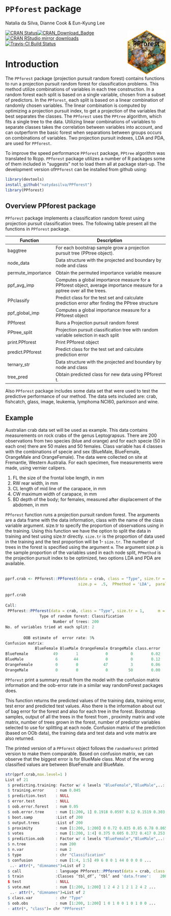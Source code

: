 
`PPforest` package
======================
Natalia da Silva, Dianne Cook & Eun-Kyung Lee 


<img src="man/figures/PPforest.png" align="right" alt="" width="120" />


[![CRAN Status](https://www.r-pkg.org/badges/version/PPforest)]( https://CRAN.R-project.org/package=PPforest)[![CRAN\_Download\_Badge](https://cranlogs.r-pkg.org/badges/grand-total/PPforest)](https://cran.r-project.org/package=PPforest) [![CRAN RStudio mirror downloads](https://cranlogs.r-pkg.org/badges/PPforest)](https://www.r-pkg.org/pkg/PPforest)[![Travis-CI Build Status](https://travis-ci.org/natydasilva/PPforest.svg?branch=master)](https://travis-ci.org/natydasilva/PPforest)

Introduction
============

The `PPforest` package (projection pursuit random forest) contains functions to run a projection pursuit random forest for classification problems. This method utilize combinations of variables in each tree construction.  In a random forest each split is based on a single variable, chosen from a subset of predictors. In the `PPforest`, each split is based on a linear combination of randomly chosen variables. The linear combination is computed by optimizing a projection pursuit index, to get a projection of the variables that best separates the classes. The `PPforest` uses the `PPtree` algorithm, which fits a single tree to the data. Utilizing linear combinations of variables to separate classes takes the correlation between variables into account, and can outperform the basic forest when separations between groups occurs on combinations of variables. Two projection pursuit indexes, LDA and PDA, are used for `PPforest`.

To improve the speed performance `PPforest` package, `PPtree` algorithm was translated to Rcpp. 
`PPforest` package utilizes a number of R packages some of them included in "suggests" not to load them all at package start-up.
The development version of`PPforest` can be installed from github using:

```r
library(devtools)
install_github("natydasilva/PPforest")
library(PPforest)
```


Overview PPforest package
-------------------------

`PPforest` package implements a classification random forest using projection pursuit classification trees. The following table present all the functions in `PPforest` package.

| Function |Description |
| ----------------- | --------------------------------------------------------------  | 
|baggtree|For each bootstrap sample grow a projection pursuit tree (PPtree object).|
|node_data|Data structure with the  projected and boundary by node and class|
|permute_importance|Obtain the permuted importance variable measure|
|ppf_avg_imp| Computes a global importance measure for a PPforest object, average importance measure for a pptree over all the trees.| 
|PPclassify| Predict class for the test set and calculate prediction error after finding the PPtree structure|
|ppf_global_imp| Computes a global importance measure for a PPforest object|
|PPforest|Runs a Projection pursuit random forest|
|PPtree_split|Projection pursuit classification tree with random variable selection in each split|
|print.PPforest| Print PPforest object|
|predict.PPforest|Predict class for the test set and calculate prediction error|
|ternary_str|Data structure with the  projected and boundary by node and class|
|tree_pred|Obtain predicted class for new data using PPforest t.|

Also `PPforest` package includes some data set that were used to test the predictive performance of our method. The data sets included are: crab, fishcatch, glass, image, leukemia, lymphoma NCI60, parkinson and wine.

 Example
------------
Australian crab data set will be used as example. This data contains measurements on rock crabs of the genus Leptograpsus. There are 200 observations from two species (blue and orange) and for each specie (50 in each one) there are 50 males and 50 females. Class variable has 4 classes with the combinations of specie and sex (BlueMale, BlueFemale, OrangeMale and OrangeFemale). The data were collected on site at Fremantle, Western Australia. For each specimen, five measurements were made, using vernier calipers.

1. FL the size of the frontal lobe length, in mm
2. RW rear width, in mm
3. CL length of mid line of the carapace, in mm
4. CW maximum width of carapace, in mm
5. BD depth of the body; for females, measured after displacement of the abdomen, in mm


```PPforest``` function runs a projection pursuit random forest.  The arguments are a data frame with the data information, class with the name of the class variable argument.  size.tr to specify the proportion of observations using in the training. Using this function we have the option to split the data in training and test using size.tr directly. `size.tr` is the proportion of data used in the training and the test proportion will be 1- `size.tr`.
The number of trees in the forest is specified using the argument `m`. The argument size.p is the sample proportion of the variables used in each node split, `PPmethod` is the projection pursuit index to be optimized,  two options LDA and PDA are available.

```r 

pprf.crab <- PPforest::PPforest(data = crab, class = "Type", size.tr = 1, m = 200,
                                size.p =  .5,  PPmethod = 'LDA',  parallel =TRUE, cores = 2)

pprf.crab

Call:
 PPforest::PPforest(data = crab, class = "Type", size.tr = 1,      m = 200, PPmethod = "LDA", size.p = 0.5, parallel = TRUE,      cores = 2) 
               Type of random forest: Classification
                     Number of trees: 200
No. of variables tried at each split: 2

        OOB estimate of  error rate: 5%
Confusion matrix:
             BlueFemale BlueMale OrangeFemale OrangeMale class.error
BlueFemale           49        1            0          0        0.02
BlueMale              6       44            0          0        0.12
OrangeFemale          0        0           47          3        0.06
OrangeMale            0        0            0         50        0.00
```

`PPforest` print a summary result from the model with the confusion matrix information and the oob-error rate in a similar way randomForest packages does.

This function returns the predicted values of the training data, training error, test error and predicted test values. Also there is the information about out of bag error for the forest and also for each tree in the forest. Bootstrap samples, output of all the trees in the forest from , proximity matrix and vote matrix, number of trees grown in the forest, number of predictor variables selected to use for splitting at each node. Confusion matrix of the prediction (based on OOb data), the training data and test data and vote matrix are also returned.

The printed version of a `PPforest` object follows the `randomForest` printed version to make them comparable. Based on confusion matrix, we can observe that the biggest error is for BlueMale class. Most of the wrong classified values are between BlueFemale and BlueMale.

```r
str(pprf.crab,max.level=1 )
List of 21
 $ predicting.training: Factor w/ 4 levels "BlueFemale","BlueMale",..: 2 1 2 2 2 2 1 2 2 1 ...
 $ training.error     : num 0.045
 $ prediction.test    : NULL
 $ error.test         : NULL
 $ oob.error.forest   : num 0.05
 $ oob.error.tree     : num [1:200, 1] 0.1918 0.0597 0.12 0.1519 0.303 ...
 $ boot.samp          :List of 200
 $ output.trees       :List of 200
 $ proximity          : num [1:200, 1:200] 0 0.72 0.835 0.85 0.78 0.865 0.32 0.875 0.765 0.29 ...
 $ votes              : num [1:200, 1:4] 0.375 0.605 0.372 0.417 0.253 ...
 $ prediction.oob     : Factor w/ 4 levels "BlueFemale","BlueMale",..: 2 1 2 2 2 2 1 2 2 1 ...
 $ n.tree             : num 200
 $ n.var              : num 2
 $ type               : chr "Classification"
 $ confusion          : num [1:4, 1:5] 49 6 0 0 1 44 0 0 0 0 ...
  ..- attr(*, "dimnames")=List of 2
 $ call               : language PPforest::PPforest(data = crab, class = "Type", size.tr = 1, m = 200, PPmethod = "LDA", size.p = 0.5,      parall| __truncated__
 $ train              :Classes ‘tbl_df’, ‘tbl’ and 'data.frame':	200 obs. of  6 variables:
 $ test               : NULL
 $ vote.mat           : num [1:200, 1:200] 1 2 4 2 1 2 1 2 4 2 ...
  ..- attr(*, "dimnames")=List of 2
 $ class.var          : chr "Type"
 $ oob.obs            : num [1:200, 1:200] 1 0 1 0 0 1 0 1 0 0 ...
 - attr(*, "class")= chr "PPforest"
```
